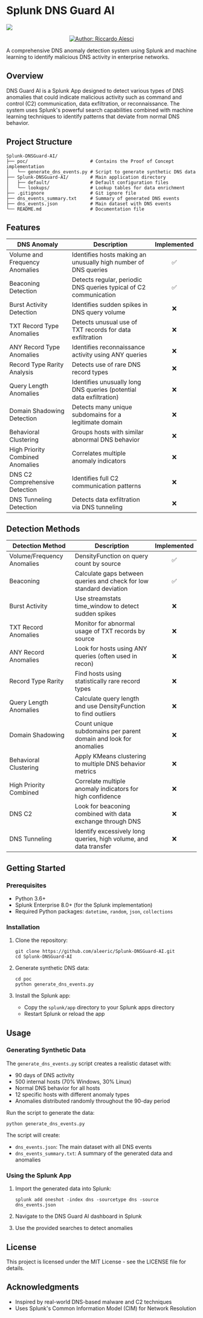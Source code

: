 # Splunk DNS Guard AI

![](imgs/banner.gif)

<p align="center">
  <a href="#"><img src="https://img.shields.io/badge/Author-Riccardo%20Alesci-blue.svg" alt="Author: Riccardo Alesci"/></a>
</p>

A comprehensive DNS anomaly detection system using Splunk and machine learning to identify malicious DNS activity in enterprise networks.

## Overview

DNS Guard AI is a Splunk App designed to detect various types of DNS anomalies that could indicate malicious activity such as command and control (C2) communication, data exfiltration, or reconnaissance. The system uses Splunk's powerful search capabilities combined with machine learning techniques to identify patterns that deviate from normal DNS behavior.

## Project Structure

```
Splunk-DNSGuard-AI/
├── poc/                       # Contains the Proof of Concept implementation
│   └── generate_dns_events.py # Script to generate synthetic DNS data
├── Splunk-DNSGuard-AI/        # Main application directory
│   ├── default/               # Default configuration files
│   └── lookups/               # Lookup tables for data enrichment
├── .gitignore                 # Git ignore file
├── dns_events_summary.txt     # Summary of generated DNS events
├── dns_events.json            # Main dataset with DNS events
└── README.md                  # Documentation file
```

## Features

| DNS Anomaly                             | Description                                                   | Implemented |
|-----------------------------------------|---------------------------------------------------------------|:-----------:|
| Volume and Frequency Anomalies          | Identifies hosts making an unusually high number of DNS queries | ✅          |
| Beaconing Detection                     | Detects regular, periodic DNS queries typical of C2 communication | ✅          |
| Burst Activity Detection                | Identifies sudden spikes in DNS query volume                   | ❌          |
| TXT Record Type Anomalies               | Detects unusual use of TXT records for data exfiltration       | ❌          |
| ANY Record Type Anomalies               | Identifies reconnaissance activity using ANY queries            | ❌          |
| Record Type Rarity Analysis             | Detects use of rare DNS record types                            | ❌          |
| Query Length Anomalies                  | Identifies unusually long DNS queries (potential data exfiltration) | ❌          |
| Domain Shadowing Detection              | Detects many unique subdomains for a legitimate domain          | ❌          |
| Behavioral Clustering                   | Groups hosts with similar abnormal DNS behavior                 | ❌          |
| High Priority Combined Anomalies        | Correlates multiple anomaly indicators                          | ❌          |
| DNS C2 Comprehensive Detection          | Identifies full C2 communication patterns                      | ❌          |
| DNS Tunneling Detection                 | Detects data exfiltration via DNS tunneling                    | ❌          |

## Detection Methods

| Detection Method                  | Description                                                   | Implemented |
|-----------------------------------|---------------------------------------------------------------|:-----------:|
| Volume/Frequency Anomalies        | DensityFunction on query count by source                      | ✅          |
| Beaconing                         | Calculate gaps between queries and check for low standard deviation | ✅          |
| Burst Activity                    | Use streamstats time_window to detect sudden spikes            | ❌          |
| TXT Record Anomalies              | Monitor for abnormal usage of TXT records by source           | ❌          |
| ANY Record Anomalies              | Look for hosts using ANY queries (often used in recon)        | ❌          |
| Record Type Rarity                | Find hosts using statistically rare record types              | ❌          |
| Query Length Anomalies            | Calculate query length and use DensityFunction to find outliers | ❌          |
| Domain Shadowing                  | Count unique subdomains per parent domain and look for anomalies | ❌          |
| Behavioral Clustering             | Apply KMeans clustering to multiple DNS behavior metrics      | ❌          |
| High Priority Combined            | Correlate multiple anomaly indicators for high confidence      | ❌          |
| DNS C2                            | Look for beaconing combined with data exchange through DNS     | ❌          |
| DNS Tunneling                     | Identify excessively long queries, high volume, and data transfer | ❌          |

## Getting Started

### Prerequisites

- Python 3.6+
- Splunk Enterprise 8.0+ (for the Splunk implementation)
- Required Python packages: `datetime`, `random`, `json`, `collections`

### Installation

1. Clone the repository:
   ```
   git clone https://github.com/aleeric/Splunk-DNSGuard-AI.git
   cd Splunk-DNSGuard-AI
   ```

2. Generate synthetic DNS data:
   ```
   cd poc
   python generate_dns_events.py
   ```

3. Install the Splunk app:
   - Copy the `splunk/app` directory to your Splunk apps directory
   - Restart Splunk or reload the app

## Usage

### Generating Synthetic Data

The `generate_dns_events.py` script creates a realistic dataset with:
- 90 days of DNS activity
- 500 internal hosts (70% Windows, 30% Linux)
- Normal DNS behavior for all hosts
- 12 specific hosts with different anomaly types
- Anomalies distributed randomly throughout the 90-day period

Run the script to generate the data:
```
python generate_dns_events.py
```

The script will create:
- `dns_events.json`: The main dataset with all DNS events
- `dns_events_summary.txt`: A summary of the generated data and anomalies

### Using the Splunk App

1. Import the generated data into Splunk:
   ```
   splunk add oneshot -index dns -sourcetype dns -source dns_events.json
   ```

2. Navigate to the DNS Guard AI dashboard in Splunk
3. Use the provided searches to detect anomalies

## License

This project is licensed under the MIT License - see the LICENSE file for details.

## Acknowledgments

- Inspired by real-world DNS-based malware and C2 techniques
- Uses Splunk's Common Information Model (CIM) for Network Resolution 